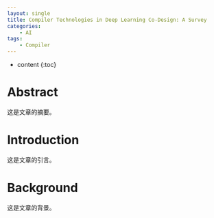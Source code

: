 ```yaml
---
layout: single
title: Compiler Technologies in Deep Learning Co-Design: A Survey
categories: 
    - AI
tags:
    - Compiler
---
```

* content
{:toc}


# Abstract
这是文章的摘要。

# Introduction
这是文章的引言。

# Background
这是文章的背景。